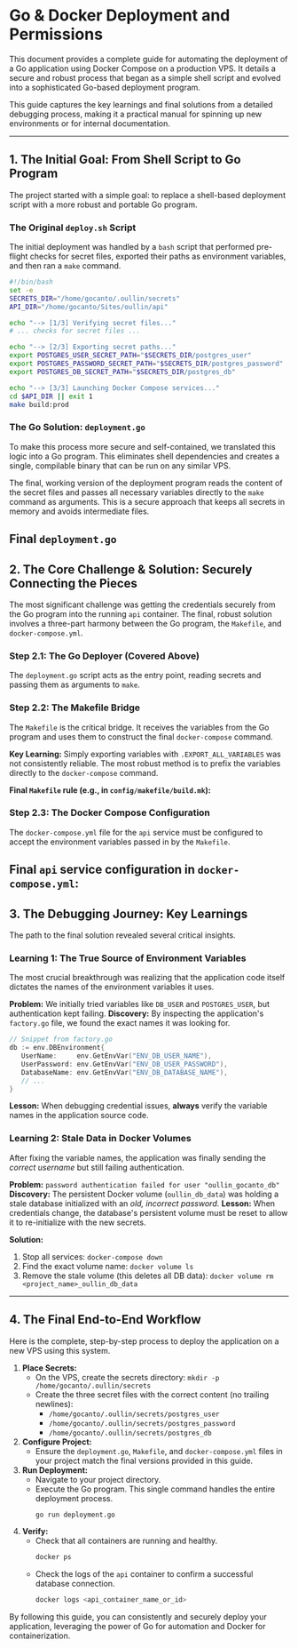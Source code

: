 # Go & Docker Deployment and Permissions

This document provides a complete guide for automating the deployment of a Go application using Docker Compose on a 
production VPS. It details a secure and robust process that began as a simple shell script and evolved into a 
sophisticated Go-based deployment program.

This guide captures the key learnings and final solutions from a detailed debugging process, making it a practical manual 
for spinning up new environments or for internal documentation.

---

## 1. The Initial Goal: From Shell Script to Go Program

The project started with a simple goal: to replace a shell-based deployment script with a more robust and portable Go program.

### The Original `deploy.sh` Script

The initial deployment was handled by a `bash` script that performed pre-flight checks for secret files, exported their paths as environment variables, and then ran a `make` command.

```bash
#!/bin/bash
set -e
SECRETS_DIR="/home/gocanto/.oullin/secrets"
API_DIR="/home/gocanto/Sites/oullin/api"

echo "--> [1/3] Verifying secret files..."
# ... checks for secret files ...

echo "--> [2/3] Exporting secret paths..."
export POSTGRES_USER_SECRET_PATH="$SECRETS_DIR/postgres_user"
export POSTGRES_PASSWORD_SECRET_PATH="$SECRETS_DIR/postgres_password"
export POSTGRES_DB_SECRET_PATH="$SECRETS_DIR/postgres_db"

echo "--> [3/3] Launching Docker Compose services..."
cd $API_DIR || exit 1
make build:prod
```

### The Go Solution: `deployment.go`

To make this process more secure and self-contained, we translated this logic into a Go program. This eliminates shell 
dependencies and creates a single, compilable binary that can be run on any similar VPS.

The final, working version of the deployment program reads the content of the secret files and passes all necessary 
variables directly to the `make` command as arguments. This is a secure approach that keeps all secrets in memory and 
avoids intermediate files.

**Final `deployment.go`**
---

## 2. The Core Challenge & Solution: Securely Connecting the Pieces

The most significant challenge was getting the credentials securely from the Go program into the running `api` container. 
The final, robust solution involves a three-part harmony between the Go program, the `Makefile`, and `docker-compose.yml`.

### Step 2.1: The Go Deployer (Covered Above)

The `deployment.go` script acts as the entry point, reading secrets and passing them as arguments to `make`.

### Step 2.2: The Makefile Bridge

The `Makefile` is the critical bridge. It receives the variables from the Go program and uses them to construct the final `docker-compose` command.

**Key Learning:** Simply exporting variables with `.EXPORT_ALL_VARIABLES` was not consistently reliable. The most robust 
method is to prefix the variables directly to the `docker-compose` command.

**Final `Makefile` rule (e.g., in `config/makefile/build.mk`):**

### Step 2.3: The Docker Compose Configuration

The `docker-compose.yml` file for the `api` service must be configured to accept the environment variables passed in by 
the `Makefile`.

**Final** `api` service configuration in **`docker-compose.yml`:**
---

## 3. The Debugging Journey: Key Learnings

The path to the final solution revealed several critical insights.

### Learning 1: The True Source of Environment Variables

The most crucial breakthrough was realizing that the application code itself dictates the names of the environment variables it uses.

**Problem:** We initially tried variables like `DB_USER` and `POSTGRES_USER`, but authentication kept failing.
**Discovery:** By inspecting the application's `factory.go` file, we found the exact names it was looking for.

```go
// Snippet from factory.go
db := env.DBEnvironment{
   UserName:     env.GetEnvVar("ENV_DB_USER_NAME"),
   UserPassword: env.GetEnvVar("ENV_DB_USER_PASSWORD"),
   DatabaseName: env.GetEnvVar("ENV_DB_DATABASE_NAME"),
   // ...
}
```

**Lesson:** When debugging credential issues, **always** verify the variable names in the application source code.

### Learning 2: Stale Data in Docker Volumes

After fixing the variable names, the application was finally sending the *correct username* but still failing authentication.

**Problem:** `password authentication failed for user "oullin_gocanto_db"`
**Discovery:** The persistent Docker volume (`oullin_db_data`) was holding a stale database initialized with an *old, incorrect password*.
**Lesson:** When credentials change, the database's persistent volume must be reset to allow it to re-initialize with the new secrets.

**Solution:**

1. Stop all services: `docker-compose down`
2. Find the exact volume name: `docker volume ls`
3. Remove the stale volume (this deletes all DB data): `docker volume rm <project_name>_oullin_db_data`

---

## 4. The Final End-to-End Workflow

Here is the complete, step-by-step process to deploy the application on a new VPS using this system.

1. **Place Secrets:**
    * On the VPS, create the secrets directory: `mkdir -p /home/gocanto/.oullin/secrets`
    * Create the three secret files with the correct content (no trailing newlines):
        * `/home/gocanto/.oullin/secrets/postgres_user`
        * `/home/gocanto/.oullin/secrets/postgres_password`
        * `/home/gocanto/.oullin/secrets/postgres_db`
2. **Configure Project:**
    * Ensure the `deployment.go`, `Makefile`, and `docker-compose.yml` files in your project match the final versions provided in this guide.
3. **Run Deployment:**
    * Navigate to your project directory.
    * Execute the Go program. This single command handles the entire deployment process.
      ```bash
      go run deployment.go
      ```
4. **Verify:**
    * Check that all containers are running and healthy.
      ```bash
      docker ps
      ```
    * Check the logs of the `api` container to confirm a successful database connection.
      ```bash
      docker logs <api_container_name_or_id>
      ```

By following this guide, you can consistently and securely deploy your application, leveraging the power of Go for 
automation and Docker for containerization.
